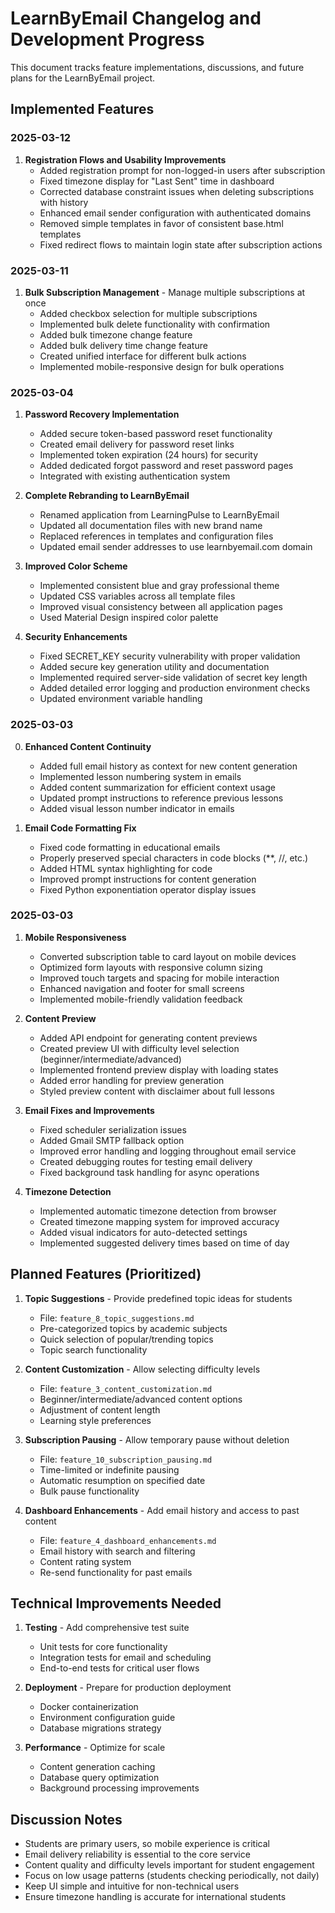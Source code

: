 # LearnByEmail Changelog and Development Progress

This document tracks feature implementations, discussions, and future plans for the LearnByEmail project.

## Implemented Features

### 2025-03-12

1. **Registration Flows and Usability Improvements**
   - Added registration prompt for non-logged-in users after subscription
   - Fixed timezone display for "Last Sent" time in dashboard
   - Corrected database constraint issues when deleting subscriptions with history
   - Enhanced email sender configuration with authenticated domains
   - Removed simple templates in favor of consistent base.html templates
   - Fixed redirect flows to maintain login state after subscription actions

### 2025-03-11

1. **Bulk Subscription Management** - Manage multiple subscriptions at once
   - Added checkbox selection for multiple subscriptions
   - Implemented bulk delete functionality with confirmation
   - Added bulk timezone change feature
   - Added bulk delivery time change feature
   - Created unified interface for different bulk actions
   - Implemented mobile-responsive design for bulk operations

### 2025-03-04

1. **Password Recovery Implementation**
   - Added secure token-based password reset functionality
   - Created email delivery for password reset links
   - Implemented token expiration (24 hours) for security
   - Added dedicated forgot password and reset password pages
   - Integrated with existing authentication system

2. **Complete Rebranding to LearnByEmail**
   - Renamed application from LearningPulse to LearnByEmail
   - Updated all documentation files with new brand name
   - Replaced references in templates and configuration files
   - Updated email sender addresses to use learnbyemail.com domain

3. **Improved Color Scheme**
   - Implemented consistent blue and gray professional theme
   - Updated CSS variables across all template files
   - Improved visual consistency between all application pages
   - Used Material Design inspired color palette

4. **Security Enhancements**
   - Fixed SECRET_KEY security vulnerability with proper validation
   - Added secure key generation utility and documentation
   - Implemented required server-side validation of secret key length
   - Added detailed error logging and production environment checks
   - Updated environment variable handling

### 2025-03-03

0. **Enhanced Content Continuity**
   - Added full email history as context for new content generation
   - Implemented lesson numbering system in emails
   - Added content summarization for efficient context usage
   - Updated prompt instructions to reference previous lessons
   - Added visual lesson number indicator in emails

1. **Email Code Formatting Fix**
   - Fixed code formatting in educational emails
   - Properly preserved special characters in code blocks (**, //, etc.) 
   - Added HTML syntax highlighting for code
   - Improved prompt instructions for content generation
   - Fixed Python exponentiation operator display issues

### 2025-03-03
1. **Mobile Responsiveness** 
   - Converted subscription table to card layout on mobile devices
   - Optimized form layouts with responsive column sizing
   - Improved touch targets and spacing for mobile interaction
   - Enhanced navigation and footer for small screens
   - Implemented mobile-friendly validation feedback

2. **Content Preview**
   - Added API endpoint for generating content previews
   - Created preview UI with difficulty level selection (beginner/intermediate/advanced)
   - Implemented frontend preview display with loading states
   - Added error handling for preview generation
   - Styled preview content with disclaimer about full lessons

3. **Email Fixes and Improvements**
   - Fixed scheduler serialization issues
   - Added Gmail SMTP fallback option
   - Improved error handling and logging throughout email service
   - Created debugging routes for testing email delivery
   - Fixed background task handling for async operations

4. **Timezone Detection**
   - Implemented automatic timezone detection from browser
   - Created timezone mapping system for improved accuracy
   - Added visual indicators for auto-detected settings
   - Implemented suggested delivery times based on time of day

## Planned Features (Prioritized)

1. **Topic Suggestions** - Provide predefined topic ideas for students
   - File: `feature_8_topic_suggestions.md`
   - Pre-categorized topics by academic subjects
   - Quick selection of popular/trending topics
   - Topic search functionality

2. **Content Customization** - Allow selecting difficulty levels
   - File: `feature_3_content_customization.md`
   - Beginner/intermediate/advanced content options
   - Adjustment of content length
   - Learning style preferences

3. **Subscription Pausing** - Allow temporary pause without deletion
   - File: `feature_10_subscription_pausing.md` 
   - Time-limited or indefinite pausing
   - Automatic resumption on specified date
   - Bulk pause functionality

4. **Dashboard Enhancements** - Add email history and access to past content
   - File: `feature_4_dashboard_enhancements.md`
   - Email history with search and filtering
   - Content rating system
   - Re-send functionality for past emails

## Technical Improvements Needed

1. **Testing** - Add comprehensive test suite
   - Unit tests for core functionality
   - Integration tests for email and scheduling
   - End-to-end tests for critical user flows

2. **Deployment** - Prepare for production deployment
   - Docker containerization
   - Environment configuration guide
   - Database migrations strategy

3. **Performance** - Optimize for scale
   - Content generation caching
   - Database query optimization
   - Background processing improvements

## Discussion Notes

- Students are primary users, so mobile experience is critical
- Email delivery reliability is essential to the core service
- Content quality and difficulty levels important for student engagement
- Focus on low usage patterns (students checking periodically, not daily)
- Keep UI simple and intuitive for non-technical users
- Ensure timezone handling is accurate for international students